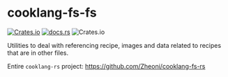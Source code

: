 # cooklang-fs-fs

[![Crates.io](https://img.shields.io/crates/v/cooklang-fs)](https://crates.io/crates/cooklang-fs)
[![docs.rs](https://img.shields.io/docsrs/cooklang-fs)](https://docs.rs/cooklang-fs/)
![Crates.io](https://img.shields.io/crates/l/cooklang-fs)

Utilities to deal with referencing recipe, images and data related to recipes
that are in other files.

Entire `cooklang-rs` project: https://github.com/Zheoni/cooklang-fs-rs